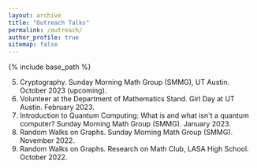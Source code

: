 ```yaml
---
layout: archive
title: "Outreach Talks"
permalink: /outreach/
author_profile: true
sitemap: false
---
```


{% include base_path %}

5. Cryptography. Sunday Morning Math Group (SMMG), UT Austin. October 2023 (upcoming).
4. Volunteer at the Department of Mathematics Stand. Girl Day at UT Austin. February 2023.
3. Introduction to Quantum Computing: What is and what isn't a quantum computer? Sunday Morning Math Group (SMMG). January 2023.
2. Random Walks on Graphs. Sunday Morning Math Group (SMMG). November 2022.
1. Random Walks on Graphs. Research on Math Club, LASA High School. October 2022.
